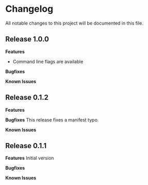# Changelog

All notable changes to this project will be documented in this file.

## Release 1.0.0

**Features**
- Command line flags are available 

**Bugfixes**

**Known Issues**

## Release 0.1.2

**Features**

**Bugfixes**
This release fixes a manifest typo.

**Known Issues**

## Release 0.1.1

**Features**
Initial version

**Bugfixes**

**Known Issues**
